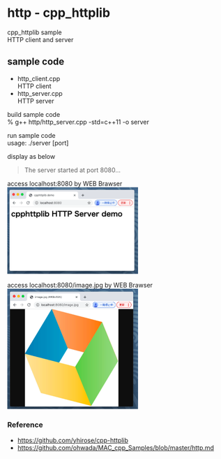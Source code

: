 http - cpp_httplib
===============

cpp_httplib sample <br/>
HTTP client and server <br/>



## sample code
- http_client.cpp <br/>
HTTP client <br/> 
- http_server.cpp <br/>
HTTP server <br/>


build sample code<br/>
% g++ http/http_server.cpp -std=c++11 -o server  <br/>

run sample code <br/>
usage: ./server [port] <br/>

display as below <br/>
> The server started at port 8080... <br/>

access localhost:8080 by WEB Brawser <br/>
<img src="https://raw.githubusercontent.com/ohwada/MAC_cpp_Samples/master/cpp_httplib/screenshot/chrome_http_server.png" width="300" />

access localhost:8080/image.jpg  by WEB Brawser  <br/>
<img src="https://raw.githubusercontent.com/ohwada/MAC_cpp_Samples/master/cpp_httplib/screenshot/crome_http_server_image.png" width="300" />

### Reference <br/>
- https://github.com/yhirose/cpp-httplib 
- https://github.com/ohwada/MAC_cpp_Samples/blob/master/http.md

